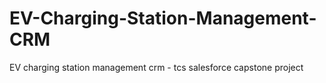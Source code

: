 # EV-Charging-Station-Management-CRM
EV charging station management crm - tcs salesforce capstone project
